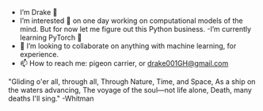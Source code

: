 -  I’m Drake 👋
- I’m interested 👀 on one day working on computational models of the mind. But for now let me figure out this Python business. 
-I’m currently learning PyTorch 🌱 
- 💞️ I’m looking to collaborate on anything with machine learning, for experience.
- 📫 How to reach me: pigeon carrier, or drake001GH@gmail.com




"Gliding o'er all, through all,
Through Nature, Time, and Space,
As a ship on the waters advancing,
The voyage of the soul—not life alone,
Death, many deaths I'll sing."
-Whitman
